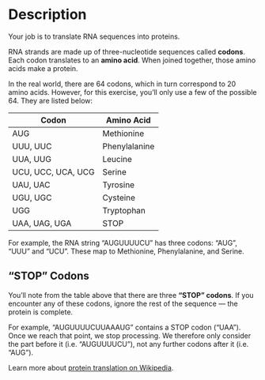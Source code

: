 # Description

Your job is to translate RNA sequences into proteins.

RNA strands are made up of three-nucleotide sequences called **codons**.
Each codon translates to an **amino acid**.
When joined together, those amino acids make a protein.

In the real world, there are 64 codons, which in turn correspond to 20 amino acids.
However, for this exercise, you’ll only use a few of the possible 64.
They are listed below:

| Codon              | Amino Acid    |
| ------------------ | ------------- |
| AUG                | Methionine    |
| UUU, UUC           | Phenylalanine |
| UUA, UUG           | Leucine       |
| UCU, UCC, UCA, UCG | Serine        |
| UAU, UAC           | Tyrosine      |
| UGU, UGC           | Cysteine      |
| UGG                | Tryptophan    |
| UAA, UAG, UGA      | STOP          |

For example, the RNA string “AUGUUUUCU” has three codons: “AUG”, “UUU” and “UCU”.
These map to Methionine, Phenylalanine, and Serine.

## “STOP” Codons

You’ll note from the table above that there are three **“STOP” codons**.
If you encounter any of these codons, ignore the rest of the sequence — the protein is complete.

For example, “AUGUUUUCUUAAAUG” contains a STOP codon (“UAA”).
Once we reach that point, we stop processing.
We therefore only consider the part before it (i.e. “AUGUUUUCU”), not any further codons after it (i.e. “AUG”).

Learn more about [protein translation on Wikipedia][protein-translation].

[protein-translation]: https://en.wikipedia.org/wiki/Translation_(biology)
